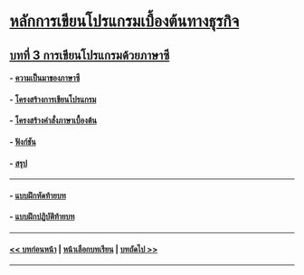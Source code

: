 # [หลักการเขียนโปรแกรมเบื้องต้นทางธุรกิจ](../README.md)
## [บทที่ 3  การเขียนโปรแกรมด้วยภาษาซี](README.md)
#### - [ความเป็นมาของภาษาซี](0301.md)
#### - [โครงสร้างการเขียนโปรแกรม](0302.md)
#### - [โครงสร้างคำสั่งภาษาเบื้องต้น](0303.md)
#### - [ฟังก์ชัน](0304.md)
#### - [สรุป](0310.md)
---
#### - [แบบฝึกหัดท้ายบท](0330.md)
#### - [แบบฝึกปฏิบัติท้ายบท](0350.md)
---
#### [<< บทก่อนหน้า](../Chapter02/README.md) | [หน้าเลือกบทเรียน](../README.md) | [บทถัดไป >>](../Chapter04/README.md)
---
